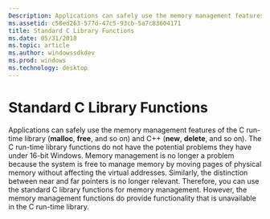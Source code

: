 ```yaml
---
Description: Applications can safely use the memory management features of the C run-time library (malloc, free, and so on) and C++ (new, delete, and so on).
ms.assetid: c58ed263-577d-47c5-93cb-5a7c83604171
title: Standard C Library Functions
ms.date: 05/31/2018
ms.topic: article
ms.author: windowssdkdev
ms.prod: windows
ms.technology: desktop
---
```


# Standard C Library Functions

Applications can safely use the memory management features of the C run-time library (**malloc**, **free**, and so on) and C++ (**new**, **delete**, and so on). The C run-time library functions do not have the potential problems they have under 16-bit Windows. Memory management is no longer a problem because the system is free to manage memory by moving pages of physical memory without affecting the virtual addresses. Similarly, the distinction between near and far pointers is no longer relevant. Therefore, you can use the standard C library functions for memory management. However, the memory management functions do provide functionality that is unavailable in the C run-time library.

 

 



